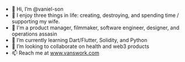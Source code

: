 - 👋 Hi, I’m @vaniel-son
- 👀 I enjoy three things in life: creating, destroying, and spending time / supporting my wife. 
- 👀 I'm a product manager, filmmaker, software engineer, designer, and operations assasin
- 🌱 I’m currently learning Dart/Flutter, Solidity, and Python
- 💞️ I’m looking to collaborate on health and web3 products
- 📫 Reach me at www.vanswork.com

<!---
vanswork/vanswork is a ✨ special ✨ repository because its `README.md` (this file) appears on your GitHub profile.
You can click the Preview link to take a look at your changes.
--->
